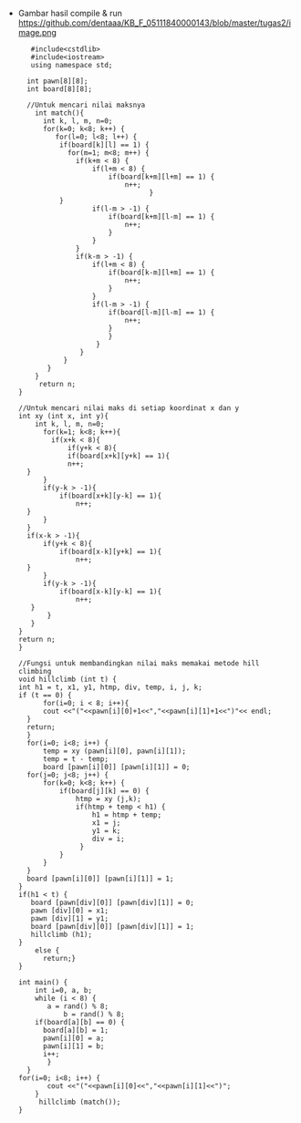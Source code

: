 * Gambar hasil compile & run https://github.com/dentaaa/KB_F_05111840000143/blob/master/tugas2/image.png

         #include<cstdlib>
         #include<iostream>
         using namespace std;

        int pawn[8][8];
        int board[8][8];

        //Untuk mencari nilai maksnya
          int match(){
	        int k, l, m, n=0;
            for(k=0; k<8; k++) {
               for(l=0; l<8; l++) {
                if(board[k][l] == 1) {
                  for(m=1; m<8; m++) {
                    if(k+m < 8) {
                        if(l+m < 8) {
                            if(board[k+m][l+m] == 1) {
                            	n++;	
							          }
                }
                        if(l-m > -1) {
                            if(board[k+m][l-m] == 1) {
                            	n++;	
							}
                        }
                    }
                    if(k-m > -1) {
                        if(l+m < 8) {
                            if(board[k-m][l+m] == 1) {
                            	n++;	
							}
                        }
                        if(l-m > -1) {
                            if(board[l-m][l-m] == 1) {
                            	n++;	
							}
                        	}
                    	 }                      
               	     }
                 }
             }
          }
    	   return n;
	  }

	  //Untuk mencari nilai maks di setiap koordinat x dan y
	  int xy (int x, int y){
          int k, l, m, n=0;
    		for(k=1; k<8; k++){
      		  if(x+k < 8){
            	  if(y+k < 8){
                  if(board[x+k][y+k] == 1){
                  n++;	
		}
            }
            if(y-k > -1){
                if(board[x+k][y-k] == 1){
                	n++;	
		}
            }
        }
        if(x-k > -1){
            if(y+k < 8){
                if(board[x-k][y+k] == 1){
                	n++;	
		}
            }
            if(y-k > -1){
                if(board[x-k][y-k] == 1){
                	n++;	
		 }
             }
         }
      }
      return n;
      }

	  //Fungsi untuk membandingkan nilai maks memakai metode hill climbing
	  void hillclimb (int t) {
   	  int h1 = t, x1, y1, htmp, div, temp, i, j, k;
   	  if (t == 0) {
       		for(i=0; i < 8; i++){
           	cout <<"("<<pawn[i][0]+1<<","<<pawn[i][1]+1<<")"<< endl;
        }
        return;
        }
    	for(i=0; i<8; i++) {
        	temp = xy (pawn[i][0], pawn[i][1]);
        	temp = t - temp;
        	board [pawn[i][0]] [pawn[i][1]] = 0;
        for(j=0; j<8; j++) {
            for(k=0; k<8; k++) {
                if(board[j][k] == 0) {
                    htmp = xy (j,k);
                    if(htmp + temp < h1) {
                        h1 = htmp + temp;
                        x1 = j;
                        y1 = k;
                        div = i;
                     }
                }
            }
        }
        board [pawn[i][0]] [pawn[i][1]] = 1;
      }
      if(h1 < t) {
         board [pawn[div][0]] [pawn[div][1]] = 0;
         pawn [div][0] = x1;
         pawn [div][1] = y1;
    	 board [pawn[div][0]] [pawn[div][1]] = 1;
         hillclimb (h1);
      }
          else {
        	return;}
	  }

	  int main() {
          int i=0, a, b;
    	  while (i < 8) {
       		 a = rand() % 8;
      	         b = rand() % 8;
          if(board[a][b] == 0) {
            board[a][b] = 1;
            pawn[i][0] = a;
            pawn[i][1] = b;
            i++;
       		 }
   	    }
   	  for(i=0; i<8; i++) {
       		 cout <<"("<<pawn[i][0]<<","<<pawn[i][1]<<")";
    	  }
    	   hillclimb (match());
	  }
